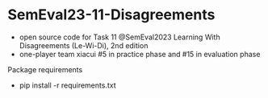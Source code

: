 # SemEval23-11-Disagreements

- open source code for Task 11 @SemEval2023 Learning With Disagreements (Le-Wi-Di), 2nd edition 
- one-player team xiacui #5 in practice phase and #15 in evaluation phase

Package requirements
- pip install -r requirements.txt

